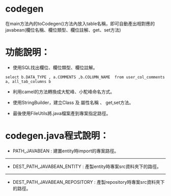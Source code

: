 # codegen
在main方法內的toCodegen()方法內放入table名稱，即可自動產出相對應的javabean(欄位名稱、欄位類型、欄位註解、get、set方法)

# 功能說明：
- 使用SQL找出欄位、欄位類型、欄位註解。
```
select b.DATA_TYPE , a.COMMENTS ,b.COLUMN_NAME  from user_col_comments a, all_tab_columns b
```
- 利用camel的方法轉換成大駝峰、小駝峰命名方式。

- 使用StringBuilder，建立Class 及 屬性名稱 、 get,set方法。

- 最後使用FileUtils將.java檔案產到專案指定路徑。


# codegen.java程式說明：
- PATH_JAVABEAN : 建置entity時import的專案路徑。
****
- DEST_PATH_JAVABEAN_ENTITY : 產製entity時專案src資料夾下的路徑。
****
- DEST_PATH_JAVABEAN_REPOSITORY : 產製repository時專案src資料夾下的路徑。
